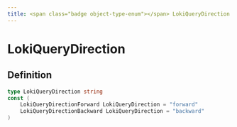 ```yaml
---
title: <span class="badge object-type-enum"></span> LokiQueryDirection
---
```

# <span class="badge object-type-enum"></span> LokiQueryDirection

## Definition

```go
type LokiQueryDirection string
const (
	LokiQueryDirectionForward LokiQueryDirection = "forward"
	LokiQueryDirectionBackward LokiQueryDirection = "backward"
)

```
